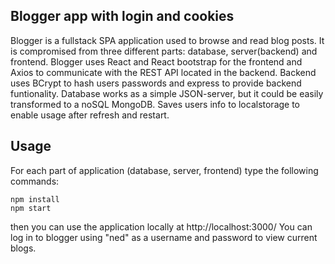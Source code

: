 ## Blogger app with login and cookies
Blogger is a fullstack SPA application used to browse and read blog posts. It is compromised from three different parts: database, server(backend) and frontend. Blogger uses React and React bootstrap for the frontend and Axios to communicate with the REST API located in the backend. Backend uses BCrypt to hash users passwords and express to provide backend funtionality. Database works as a simple JSON-server, but it could be easily transformed to a noSQL MongoDB. Saves users info to localstorage to enable usage after refresh and restart. 

## Usage
For each part of application (database, server, frontend) type the following commands:
```
npm install
npm start
```

then you can use the application locally at http://localhost:3000/
You can log in to blogger using "ned" as a username and password to view current blogs.